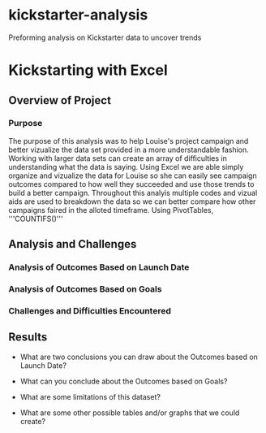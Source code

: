 # kickstarter-analysis
Preforming analysis on Kickstarter data to uncover trends 
# Kickstarting with Excel

## Overview of Project

### Purpose
  The purpose of this analysis was to help Louise's project campaign and better vizualize the data set provided in a more understandable fashion. Working with larger data sets can create an array of difficulties in understanding what the data is saying. Using Excel we are able simply organize and vizualize the data for Louise so she can easily see campaign outcomes compared to how well they succeeded and use those trends to build a better campaign. 
  Throughout this analyis multiple codes and vizual aids are used to breakdown the data so we can better compare how other campaigns faired in the alloted timeframe. Using PivotTables, '''COUNTIFS()'''

## Analysis and Challenges

### Analysis of Outcomes Based on Launch Date

### Analysis of Outcomes Based on Goals

### Challenges and Difficulties Encountered

## Results

- What are two conclusions you can draw about the Outcomes based on Launch Date?

- What can you conclude about the Outcomes based on Goals?

- What are some limitations of this dataset?

- What are some other possible tables and/or graphs that we could create?
